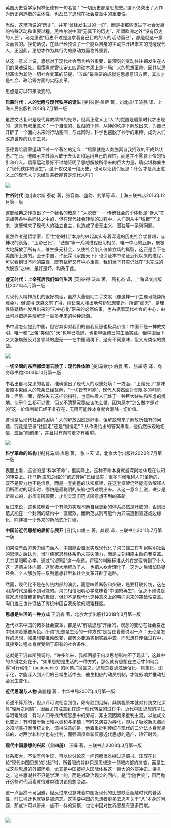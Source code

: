 英国历史哲学家柯林伍德有一句名言：“一切历史都是思想史。”这不仅突出了人作为历史创造者的主体性，也凸显了思想在社会变革中的重要性。

当然，这里所说的“历史”，并非“曾经发生过的一切”，而是指那些促进了社会发展的特殊活动和重要过程。黑格尔说中国“无真正的历史”，所谓欧洲之外“没有历史的人民”，马克思说“历史不过是追求着自己目的的人的活动而已”，都是就这一意义而言的。换句话说，在此已经预设了一个能以自身的主动性开辟未来的觉醒现代人，正因此，思想才作为其行为的原动力而格外重要。

从这一意义上说，思想对于现代社会而言格外重要，最深刻的变动往往都发生在人们的灵魂深处。周策纵就曾认定五四运动本质上是一场广义的思想革命，因其以思想革命为其他一切社会变革的前提，“五四”最重要的成就在思想意识方面，其次才是社会、政治等方面的实际变革。

思想是可以带来改变的。

**启蒙时代：人的觉醒与现代秩序的诞生** [美]彼得·盖伊 著，刘北成/王皖强 译，上海人民出版社2019年7月第一版

虽然文艺复兴是现代异教精神的先导，但真正意义上“人”的觉醒是启蒙时代才出现的，这具有双重意义：一个自信的、世俗的个体，从神的秩序下解放出来，为自己开辟了一个面向未来的行动空间；与此同时，科学也摆脱了神学的束缚，成为人们改造世界的认识工具。

康德曾给启蒙运动下过一个著名的定义：“启蒙就是人类脱离自我招致的不成熟状态。”在此，他暗示并鼓励人敢于去认识和运用自己的理性，而这并不需要上帝的指引和介入。启蒙运动最好不过地证明了思想解放所带来的巨大力量，确实堪称催生了“现代秩序的诞生”。这不仅仅是一段历史，也可以让我们反思：什么才是真正意义上的现代人？未经启蒙者能算是现代人吗？

[![](https://img.shields.io/badge/AZW3-Z--Library-e61a71)](https://zh.singlelogin.re/book/21419964/79cfad/) 

**世俗时代** [加]查尔斯·泰勒 著，张容南、盛韵、刘擎等译，上海三联书店2016年12月第一版

这部经典之作提出了一个著名的概念：“大脱嵌”——传统社会的个体都是“嵌入”在宗族等各种共同体之中的，但在现代社会转型的过程中，人们则从中“脱嵌”了出来，这既带来了现代人的独立自主，也造成了虚无主义、孤独等一系列问题。

虽然作者是哲学家，但“世俗时代”本身的兴起其实有着深远的历史社会学旨趣，与神权的衰落、“上帝已死”、“祛魅”等一系列进程密切相关，唯一中心的瓦解，既极大地解放了所有人，催生多元社会，又使社会陷入价值立场的撕裂，这正是当下在美国所上演的。至于中国，许纪霖《家国天下》也引证本书论证近代以来的进程，可以看到很不同的路径：既有瓦解又有中心重振，我们当下其实仍处在“未完成的大脱嵌”之中，是好是坏，均系于此。

**虚无时代：上帝死后我们如何生活** [英]彼得·沃森 著， 高礼杰 译，上海译文出版社2021年4月第一版

对现代人精神危机的很好梳理，虽然大量借助二手文献（像这样一个主题可能势所难免），但彼得·沃森文笔了得，擅长深入浅出地勾勒思想变迁。所谓“虚无”，是理性质疑精神发展出来的“去中心化”带来的必然结果，也占据着现代社会的中心，由此可以把握并理解这一百多年来的种种思潮。

书中没怎么提到中国，但它其实对我们的自我反思也极具价值：中国不是一神教文明，唯一和“上帝”类似的“天”也早已隐退，也更早强调日常生活实践，但中国当下又大张旗鼓反对各领域的虚无——在中国语境下，这有不同意味，但又有类似的挑战。

[![](https://img.shields.io/badge/AZW3-Z--Library-e61a71)](https://zh.singlelogin.re/book/19209995/8d02cd/) 

**一切坚固的东西都烟消云散了：现代性体验** [美]马歇尔·伯曼 著， 张辑等 译，商务印书馆2003年10月第一版


书名出自马克思的名言，准确道出了现代人的双重处境：一方面，“上帝死了”意味着原本束缚人的教条已经瓦解，“一切皆有可能”，现代人突然面对无限多的可能性；但另一面，骤然失去这样的指引，也意味着人们处于一种巨大缺失和空虚的境地。似乎什么都可以做，但又不清楚究竟应该怎么做，因为原本“怎么做才是对的”这一价值判断已经不复存在，无限可能性本身就会消除一切价值。

这也是后现代社会的困境：人的解放固然是好事，但解放带来了解放所独有的问题，究竟是应该“往回走”还是“慢慢走”？从作者给出的答案来看，他仍然乐观地相信，应当“向前走”，并且只有向前走才有希望。

[![](https://img.shields.io/badge/PDF-Z--Library-e61a71)](https://zh.singlelogin.re/book/26998679/a282c4/) 

**科学革命的结构** [美]托马斯·库恩 著， 张卜天 译，北京大学出版社2022年7月第一版


表面上看，这谈的是“科学革命”，但实际上，这种革命本身就最深刻地体现在认知的转变上。托马斯·库恩总结的“范式转换”已经证实：很多时候阻碍人们革新的，既不是智力也不是信息，而是一套完整的认知框架，在这套框架仍然能有效解释人们所面对的现实时，哪怕是最聪明的头脑也很难跳出来。从这一意义上说，进步是断裂式的，必须有所颠覆，才能实现旧范式所意想不到的革新。

反过来说，这也意味着一个有能力实现不断自我更新的体系必然是开放的，否则旧范式能在一个封闭的结构中一直起效，而新范式则可能作为异端遭到驱逐或边缘化，除非被一个外来的新范式所打破。

**中国前近代思想的屈折与展开** [日]沟口雄三 著，龚颖 译，三联书店2011年7月第一版


如果没有西方势力破门而入，中国能否自发实现现代化？沟口雄三在考察晚明社会的思潮之后认为，当时儒家思想体系仍未丧失活力，而是立刻相应主动自我变革。尤其是阳明心学，通过“心即理”这一命题，将理的判断标准从外在定理转到了个人这一道德主体内部，这就极大地解放了人，也把人欲合理化了。这为之后诸如质疑经典、个人解放等一系列思想转型和社会变革开辟了道路。

然而，现代化不是在传统内部的演变，而意味着断裂和突破，是要打破传统，这在明清时代是看不到可能的。沟口相信阳明心学意味着“中国的再生”，但那不如说是儒家思想自我更新的极限，但却不是现代化这种意义上的朝向未来的突破性变革。沟口雄三也许低估了传统中国自我突破的艰难程度。

**思想是生活的一种方式** 王汎森 著，北京大学出版社2018年3月第一版


近代以来中国的诸多社会变革，都是从“解放思想”开始的，观念的变动在社会变迁中扮演着重要角色。所谓“思想是生活的一种方式”是旨在着重说明一点：无论是怎样的思想，如果想要推动改变，那势必要落实到实践中去，而思想在传播过程中，其接受过程本身就受制于原有的社会条件。

这就是王汎森所强调的，“许多年来，我都困惑于何以思想影响不了现实”，这其中的关键之处在于，“如果思想是生活的一种方式，那么就有思想在生活中如何变得‘可行动化’（actionable）的问题。”换言之，思想总要通过通俗化、具象化、图示化，才能深入到人们的日常生活中去，催生相应的动员机制，才能影响并推动社会发生变化。

**近代思潮与人物** 龚鹏程 著，中华书局2007年4月第一版


论述不算系统，但点评可说相当到位，颇有独到见解。龚鹏程原本就对传统文化深具“理解之同情”，因而尤其注意到在这一现代转型的过程中，近代中国思想的挣扎与艰难处境：有时人们寻找传统思想中的旁枝、非主流因素来批判主流，以达成文化变迁；有时苦于新旧难以调和与移植；有时又演变为异化，即为了吸收新思潮而必须彻底打倒传统文化。值得注意的是，他着重批判传统与现代的二分法本身就是错的，对西学和科学也有批判，而强调须重新反思近代思想的遗产，矫正时弊。

**现代中国思想的兴起（全四册）** 汪晖 著，三联书店2008年3月第一版


体系宏大，不论有何争议，可以说讨论这一问题都很难绕过这部书。汪晖在讨论“现代中国思想的兴起”时，所着眼的并非只是思想这一领域内部的演变，而是生成这些思想的外部环境，尤其是中国被拖入国际体系这一巨大的外部冲击。换言之，这些思潮并不只是学理上的，而是对政治现实的回应，是“学随世变”，因而抛开这些时代因素就很难单独讨论思想变动。

这一点当然不可回避，但反过来也意味着中国近现代的思想缺乏超越时代的普适性，时过境迁也就容易被遗忘。这需要中国的思想者更多去思考关于“人”本身的问题，那或许可以带来一些不一样的洞察，也让中国对世界思想有更多贡献。



---

![](https://img.shields.io/badge/同文社-微信公众号-00b86c)